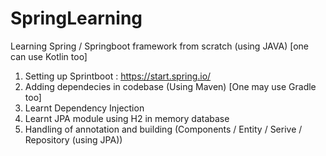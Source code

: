 # SpringLearning

Learning Spring / Springboot framework from scratch (using JAVA) [one can use Kotlin too] 

1. Setting up Sprintboot : https://start.spring.io/
2. Adding dependecies in codebase (Using Maven) [One may use Gradle too]
3. Learnt Dependency Injection
4. Learnt JPA module using H2 in memory database
5. Handling of annotation and building (Components / Entity / Serive / Repository (using JPA))
